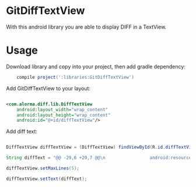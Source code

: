 # GitDiffTextView #

With this android library you are able to display DIFF in a TextView.

Usage 
========

Download library and copy into your project, then add gradle dependency:

``` groovy
    compile project(':libraries:GitDiffTextView')
```

Add GitDiffTextView to your layout: 

``` xml

<com.alorma.diff.lib.DiffTextView
    android:layout_width="wrap_content"
    android:layout_height="wrap_content"
    android:id="@+id/diffTextView"/>

```

Add diff text:

``` java

DiffTextView diffTextView = (DiffTextView) findViewById(R.id.diffTextView);

String diffText = "@@ -29,6 +29,7 @@\n                 android:resource=\"@xml/searchable_repos\" />\n         </activity>\n         <activity android:name=\"com.alorma.github.ui.activity.ProfileActivity\" />\n+        <activity android:name=\"com.alorma.github.ui.activity.CommitDetailActivity\" />\n         <activity android:name=\"com.alorma.github.ui.activity.RepoDetailActivity\" />\n         <activity android:name=\"com.alorma.github.ui.dialog.NewIssueCommentDialog\" />\n-         <activity android:name=\"com.alorma.github.ui.activity.FileActivity\" />";

diffTextView.setMaxLines(5);

diffTextView.setText(diffText);

```